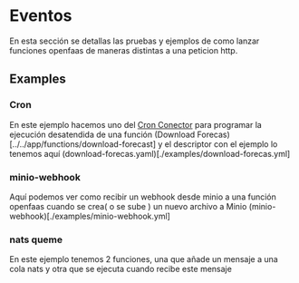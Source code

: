 # Eventos
<!-- TODO -->
En esta sección se detallas las pruebas y ejemplos de como lanzar funciones openfaas de maneras distintas a una peticion http.

## Examples

### Cron 
En este ejemplo hacemos uno del [Cron Conector](https://github.com/openfaas/cron-connector) para programar la ejecución desatendida de una función
(Download Forecas)[../../app/functions/download-forecast] y el descriptor con el ejemplo lo tenemos aquí (download-forecas.yaml)[./examples/download-forecas.yml]
### minio-webhook
Aquí podemos ver como recibir un webhook desde minio a una función openfaas cuando se crea( o se sube ) un nuevo archivo a Minio
(minio-webhook)[./examples/minio-webhook.yml]
### nats queme
En este ejemplo tenemos 2 funciones, una que añade un mensaje a una cola nats y otra que se ejecuta cuando recibe este mensaje
